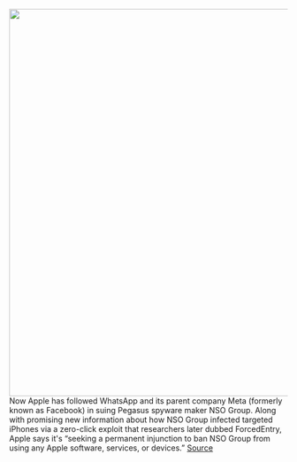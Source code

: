 <img src='https://cdn.vox-cdn.com/thumbor/pfAdGam822z6M43Al0EKirQMcm8=/0x0:2040x1360/1200x800/filters:focal(857x517:1183x843)/cdn.vox-cdn.com/uploads/chorus_image/image/70183456/acastro_180604_1777_apple_wwdc_0004.0.jpg' width='700px' /><br/>
Now Apple has followed WhatsApp and its parent company Meta (formerly known as Facebook) in suing Pegasus spyware maker NSO Group. Along with promising new information about how NSO Group infected targeted iPhones via a zero-click exploit that researchers later dubbed ForcedEntry, Apple says it's “seeking a permanent injunction to ban NSO Group from using any Apple software, services, or devices.”
<a href='https://www.theverge.com/2021/11/23/22798917/apple-nso-group-spyware-pegasus-cybersecurity-research'> Source <a/>